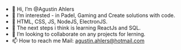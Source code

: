 - 👋 Hi, I’m @Agustin Ahlers
- 👀 I’m interested - in Padel, Gaming and Create solutions with code.
- 💪 HTML, CSS, JS, NodeJS, ElectronJS.
- 🌱 The next steps i think is learning ReactJs and SQL.
- 💞️ I’m looking to collaborate on any projects for lerning.
- 📫 How to reach me Mail: agustin.ahlers@hotmail.com

<!---
Agu0925/Agu0925 is a ✨ special ✨ repository because its `README.md` (this file) appears on your GitHub profile.
You can click the Preview link to take a look at your changes.
--->
